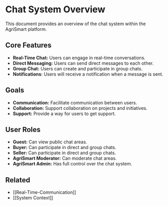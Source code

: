 # Chat System Overview

This document provides an overview of the chat system within the AgriSmart platform.

## Core Features

*   **Real-Time Chat:** Users can engage in real-time conversations.
*   **Direct Messaging:** Users can send direct messages to each other.
*   **Group Chat:** Users can create and participate in group chats.
* **Notifications**: Users will receive a notification when a message is sent.

## Goals

*   **Communication:** Facilitate communication between users.
*   **Collaboration:** Support collaboration on projects and initiatives.
*   **Support:** Provide a way for users to get support.

## User Roles

*   **Guest:** Can view public chat areas.
*   **Buyer:** Can participate in direct and group chats.
*   **Seller:** Can participate in direct and group chats.
*   **AgriSmart Moderator:** Can moderate chat areas.
*   **AgriSmart Admin:** Has full control over the chat system.

## Related

*   [[Real-Time-Communication]]
* [[System Context]]
